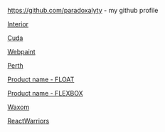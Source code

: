 <a href="https://github.com/paradoxalyty">https://github.com/paradoxalyty</a> - my github profile

<a href="https://paradoxalyty.github.io/interior/">Interior</a>

<a href="https://paradoxalyty.github.io/cuda/">Cuda</a>

<a href="https://paradoxalyty.github.io/webpaint/">Webpaint</a>

<a href="https://paradoxalyty.github.io/perth/">Perth</a>

<a href="https://paradoxalyty.github.io/product_name-FLOAT/">Product name - FLOAT</a>

<a href="https://paradoxalyty.github.io/product_name-FLEXBOX/">Product name - FLEXBOX</a>

<a href="https://paradoxalyty.github.io/waxom/">Waxom</a>

<a href="https://paradoxalyty.github.io/ReactWarriors/">ReactWarriors</a>
